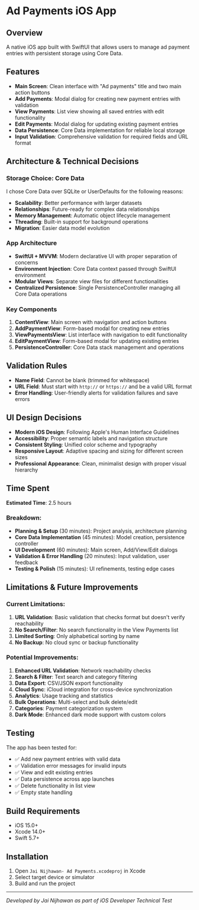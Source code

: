 # Ad Payments iOS App

## Overview
A native iOS app built with SwiftUI that allows users to manage ad payment entries with persistent storage using Core Data.

## Features
- **Main Screen**: Clean interface with "Ad payments" title and two main action buttons
- **Add Payments**: Modal dialog for creating new payment entries with validation
- **View Payments**: List view showing all saved entries with edit functionality
- **Edit Payments**: Modal dialog for updating existing payment entries
- **Data Persistence**: Core Data implementation for reliable local storage
- **Input Validation**: Comprehensive validation for required fields and URL format

## Architecture & Technical Decisions

### Storage Choice: Core Data
I chose Core Data over SQLite or UserDefaults for the following reasons:
- **Scalability**: Better performance with larger datasets
- **Relationships**: Future-ready for complex data relationships
- **Memory Management**: Automatic object lifecycle management
- **Threading**: Built-in support for background operations
- **Migration**: Easier data model evolution

### App Architecture
- **SwiftUI + MVVM**: Modern declarative UI with proper separation of concerns
- **Environment Injection**: Core Data context passed through SwiftUI environment
- **Modular Views**: Separate view files for different functionalities
- **Centralized Persistence**: Single PersistenceController managing all Core Data operations

### Key Components
1. **ContentView**: Main screen with navigation and action buttons
2. **AddPaymentView**: Form-based modal for creating new entries
3. **ViewPaymentsView**: List interface with navigation to edit functionality
4. **EditPaymentView**: Form-based modal for updating existing entries
5. **PersistenceController**: Core Data stack management and operations

## Validation Rules
- **Name Field**: Cannot be blank (trimmed for whitespace)
- **URL Field**: Must start with `http://` or `https://` and be a valid URL format
- **Error Handling**: User-friendly alerts for validation failures and save errors

## UI Design Decisions
- **Modern iOS Design**: Following Apple's Human Interface Guidelines
- **Accessibility**: Proper semantic labels and navigation structure
- **Consistent Styling**: Unified color scheme and typography
- **Responsive Layout**: Adaptive spacing and sizing for different screen sizes
- **Professional Appearance**: Clean, minimalist design with proper visual hierarchy

## Time Spent
**Estimated Time**: 2.5 hours

### Breakdown:
- **Planning & Setup** (30 minutes): Project analysis, architecture planning
- **Core Data Implementation** (45 minutes): Model creation, persistence controller
- **UI Development** (60 minutes): Main screen, Add/View/Edit dialogs
- **Validation & Error Handling** (20 minutes): Input validation, user feedback
- **Testing & Polish** (15 minutes): UI refinements, testing edge cases

## Limitations & Future Improvements

### Current Limitations:
1. **URL Validation**: Basic validation that checks format but doesn't verify reachability
2. **No Search/Filter**: No search functionality in the View Payments list
3. **Limited Sorting**: Only alphabetical sorting by name
4. **No Backup**: No cloud sync or backup functionality

### Potential Improvements:
1. **Enhanced URL Validation**: Network reachability checks
2. **Search & Filter**: Text search and category filtering
3. **Data Export**: CSV/JSON export functionality
4. **Cloud Sync**: iCloud integration for cross-device synchronization
5. **Analytics**: Usage tracking and statistics
6. **Bulk Operations**: Multi-select and bulk delete/edit
7. **Categories**: Payment categorization system
8. **Dark Mode**: Enhanced dark mode support with custom colors

## Testing
The app has been tested for:
- ✅ Add new payment entries with valid data
- ✅ Validation error messages for invalid inputs
- ✅ View and edit existing entries
- ✅ Data persistence across app launches
- ✅ Delete functionality in list view
- ✅ Empty state handling

## Build Requirements
- iOS 15.0+
- Xcode 14.0+
- Swift 5.7+

## Installation
1. Open `Jai Nijhawan- Ad Payments.xcodeproj` in Xcode
2. Select target device or simulator
3. Build and run the project

---

*Developed by Jai Nijhawan as part of iOS Developer Technical Test*